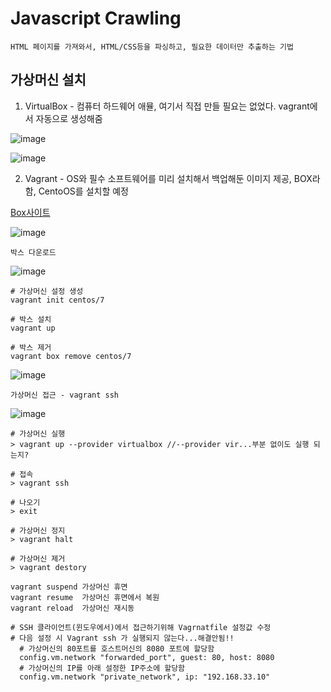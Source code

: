 Javascript Crawling
========================

`HTML 페이지를 가져와서, HTML/CSS등을 파싱하고, 필요한 데이터만 추출하는 기법`


가상머신 설치
-------------

1. VirtualBox - 컴퓨터 하드웨어 애뮬, 여기서 직접 만들 필요는 없었다. vagrant에서 자동으로 생성해줌

![image](https://user-images.githubusercontent.com/30430227/175845316-75e4bf33-6b27-4ba0-b636-150bf0c2b381.png)

![image](https://user-images.githubusercontent.com/30430227/175849420-0872a740-ccfc-4fbe-bc2c-3236f74979d0.png)

2. Vagrant - OS와 필수 소프트웨어를 미리 설치해서 백업해둔 이미지 제공, BOX라 함, CentoOS를 설치할 예정

[Box사이트](https://app.vagrantup.com/boxes/search)

![image](https://user-images.githubusercontent.com/30430227/175850878-25e0be8b-3d91-4f4e-82f1-5e1b98dc7779.png)

`박스 다운로드`

![image](https://user-images.githubusercontent.com/30430227/175852571-eed906f0-f40a-45ee-9ff5-4d2c1ce79455.png)

```
# 가상머신 설정 생성
vagrant init centos/7

# 박스 설치
vagrant up

# 박스 제거
vagrant box remove centos/7
```
![image](https://user-images.githubusercontent.com/30430227/175857825-1e7b781a-398b-4184-80c1-702f6bfe38c9.png)

`가상머신 접근 - vagrant ssh `

![image](https://user-images.githubusercontent.com/30430227/175857962-b676aea6-9b3e-4ef7-be83-33199d3d0cdc.png)

```
# 가상머신 실행
> vagrant up --provider virtualbox //--provider vir...부분 없이도 실행 되는지?

# 접속
> vagrant ssh

# 나오기
> exit

# 가상머신 정지
> vagrant halt

# 가상머신 제거
> vagrant destory

vagrant suspend	가상머신 휴면
vagrant resume	가상머신 휴면에서 복원
vagrant reload	가상머신 재시동

# SSH 클라이언트(윈도우에서)에서 접근하기위해 Vagrnatfile 설정값 수정
# 다음 설정 시 Vagrant ssh 가 실행되지 않는다...해결안됨!!
  # 가상머신의 80포트를 호스트머신의 8080 포트에 할당함
  config.vm.network "forwarded_port", guest: 80, host: 8080
  # 가상머신의 IP를 아래 설정한 IP주소에 할당함
  config.vm.network "private_network", ip: "192.168.33.10"
```



